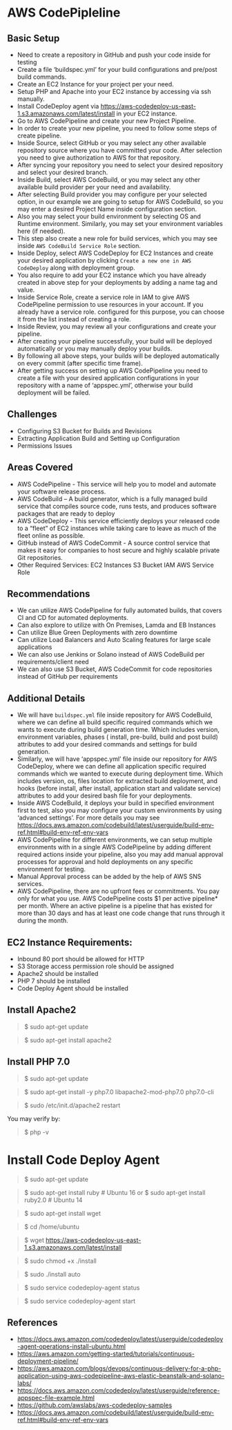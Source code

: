 # AWS CodePipleline 


## Basic Setup
- Need to create a repository in GitHub and push your code inside for testing
- Create a file ‘buildspec.yml’ for your build configurations and pre/post build commands.
- Create an EC2 Instance for your project per your need.
- Setup PHP and Apache into your EC2 instance by accessing via ssh manually.
- Install CodeDeploy agent via https://aws-codedeploy-us-east-1.s3.amazonaws.com/latest/install in your EC2 instance.
- Go to AWS CodePipeline and create your new Project Pipeline.
- In order to create your new pipeline, you need to follow some steps of create pipeline.
- Inside Source, select GitHub or you may select any other available repository source where you have committed your code. After selection you need to give authorization to AWS for that repository.
- After syncing your repository you need to select your desired repository and select your desired branch.
- Inside Build, select AWS CodeBuild, or you may select any other available build provider per your need and availability.
- After selecting Build provider you may configure per your selected option, in our example we are going to setup for AWS CodeBuild, so you may enter a desired Project Name inside configuration section.
- Also you may select your build environment by selecting OS and Runtime environment. Similarly, you may set your environment variables here (if needed).
- This step also create a new role for build services, which you may see inside `AWS CodeBuild Service Role` section.
- Inside Deploy, select AWS CodeDeploy for EC2 Instances and create your desired application by clicking `Create a new one in AWS CodeDeploy` along with deployment group.
- You also require to add your EC2 instance which you have already created in above step for your deployments by adding a name tag and value.
- Inside Service Role, create a service role in IAM to give AWS CodePipeline permission to use resources in your account. If you already have a service role. configured for this purpose, you can choose it from the list instead of creating a role.
- Inside Review, you may review all your configurations and create your pipeline.
- After creating your pipeline successfully, your build will be deployed automatically or you may manually deploy your builds.
- By following all above steps, your builds will be deployed automatically on every commit (after specific time frame).
- After getting success on setting up AWS CodePipeline you need to create a file with your desired application configurations in your repository with a name of ‘appspec.yml’, otherwise your build deployment will be failed.

## Challenges
- Configuring S3 Bucket for Builds and Revisions
- Extracting Application Build and Setting up Configuration
- Permissions Issues

## Areas Covered
- AWS CodePipeline - This service will help you to model and automate your software release process.
- AWS CodeBuild – A build generator, which is a fully managed build service that compiles source code, runs tests, and produces software packages that are ready to deploy
- AWS CodeDeploy - This service efficiently deploys your released code to a “fleet” of EC2 instances while taking care to leave as much of the fleet online as possible. 
- GitHub instead of AWS CodeCommit -  A source control service that makes it easy for companies to host secure and highly scalable private Git repositories.
- Other Required Services:
	EC2 Instances
	S3 Bucket
	IAM
	AWS Service Role

## Recommendations
- We can utilize AWS CodePipeline for fully automated builds, that covers CI and CD for automated deployments.
- Can also explore to utilize with On Premises, Lamda and EB Instances
- Can utilize Blue Green Deployments with zero downtime
- Can utilize Load Balancers and Auto Scaling features for large scale applications
- We can also use Jenkins or Solano instead of AWS CodeBuild per requirements/client need
- We can also use S3 Bucket, AWS CodeCommit for code repositories instead of GitHub per requirements

## Additional Details
- We will have `buildspec.yml` file inside repository for AWS CodeBuild, where we can define all build specific required commands which we wants to execute during build generation time. Which includes version, environment variables, phases ( install, pre-build, build and post build) attributes to add your desired commands and settings for build generation.
- Similarly, we will have ‘appspec.yml’ file inside our repository for AWS CodeDeploy, where we can define all application specific required commands which we wanted to execute during deployment time. Which includes version, os, files location for extracted build deployment, and hooks (before install, after install, application start and validate service) attributes to add your desired bash file for your deployments.
- Inside AWS CodeBuild, it deploys your build in specified environment first to test, also you may configure your custom environments by using ‘advanced settings’. For more details you may see https://docs.aws.amazon.com/codebuild/latest/userguide/build-env-ref.html#build-env-ref-env-vars 
- AWS CodePipeline for different environments, we can setup multiple environments with in a single AWS CodePipeline by adding different required actions inside your pipeline, also you may add manual approval processes for approval and hold deployments on any specific environment for testing.
- Manual Approval process can be added by the help of AWS SNS services.
- AWS CodePipeline, there are no upfront fees or commitments. You pay only for what you use. AWS CodePipeline costs $1 per active pipeline* per month. Where an active pipeline is a pipeline that has existed for more than 30 days and has at least one code change that runs through it during the month.

## EC2 Instance Requirements:
- Inbound 80 port should be allowed for HTTP
- S3 Storage access permission role should be assigned
- Apache2 should be installed
- PHP 7 should be installed
- Code Deploy Agent should be installed

## Install Apache2

> $ sudo apt-get update

> $ sudo apt-get install apache2
	
## Install PHP 7.0

> $ sudo apt-get update

> $ sudo apt-get install -y php7.0 libapache2-mod-php7.0 php7.0-cli

> $ sudo /etc/init.d/apache2 restart

You may verify by:

> $ php -v
	
# Install Code Deploy Agent

> $ sudo apt-get update

> $ sudo apt-get install ruby # Ubuntu 16
or
> $ sudo apt-get install ruby2.0 # Ubuntu 14 

> $ sudo apt-get install wget

> $ cd /home/ubuntu

> $ wget https://aws-codedeploy-us-east-1.s3.amazonaws.com/latest/install

> $ sudo chmod +x ./install

> $ sudo ./install auto

> $ sudo service codedeploy-agent status

> $ sudo service codedeploy-agent start


## References
- https://docs.aws.amazon.com/codedeploy/latest/userguide/codedeploy-agent-operations-install-ubuntu.html 
- https://aws.amazon.com/getting-started/tutorials/continuous-deployment-pipeline/
- https://aws.amazon.com/blogs/devops/continuous-delivery-for-a-php-application-using-aws-codepipeline-aws-elastic-beanstalk-and-solano-labs/ 
- https://docs.aws.amazon.com/codedeploy/latest/userguide/reference-appspec-file-example.html 
- https://github.com/awslabs/aws-codedeploy-samples 
- https://docs.aws.amazon.com/codebuild/latest/userguide/build-env-ref.html#build-env-ref-env-vars 


